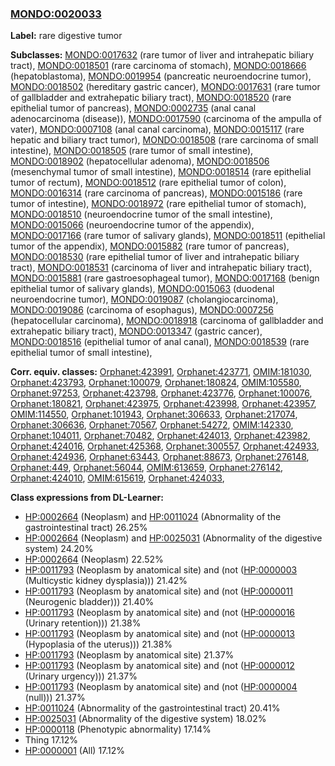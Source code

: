 
### [MONDO:0020033](http://purl.obolibrary.org/obo/MONDO_0020033)
**Label:** rare digestive tumor

**Subclasses:** [MONDO:0017632](http://purl.obolibrary.org/obo/MONDO_0017632) (rare tumor of liver and intrahepatic biliary tract), [MONDO:0018501](http://purl.obolibrary.org/obo/MONDO_0018501) (rare carcinoma of stomach), [MONDO:0018666](http://purl.obolibrary.org/obo/MONDO_0018666) (hepatoblastoma), [MONDO:0019954](http://purl.obolibrary.org/obo/MONDO_0019954) (pancreatic neuroendocrine tumor), [MONDO:0018502](http://purl.obolibrary.org/obo/MONDO_0018502) (hereditary gastric cancer), [MONDO:0017631](http://purl.obolibrary.org/obo/MONDO_0017631) (rare tumor of gallbladder and extrahepatic biliary tract), [MONDO:0018520](http://purl.obolibrary.org/obo/MONDO_0018520) (rare epithelial tumor of pancreas), [MONDO:0002735](http://purl.obolibrary.org/obo/MONDO_0002735) (anal canal adenocarcinoma (disease)), [MONDO:0017590](http://purl.obolibrary.org/obo/MONDO_0017590) (carcinoma of the ampulla of vater), [MONDO:0007108](http://purl.obolibrary.org/obo/MONDO_0007108) (anal canal carcinoma), [MONDO:0015117](http://purl.obolibrary.org/obo/MONDO_0015117) (rare hepatic and biliary tract tumor), [MONDO:0018508](http://purl.obolibrary.org/obo/MONDO_0018508) (rare carcinoma of small intestine), [MONDO:0018505](http://purl.obolibrary.org/obo/MONDO_0018505) (rare tumor of small intestine), [MONDO:0018902](http://purl.obolibrary.org/obo/MONDO_0018902) (hepatocellular adenoma), [MONDO:0018506](http://purl.obolibrary.org/obo/MONDO_0018506) (mesenchymal tumor of small intestine), [MONDO:0018514](http://purl.obolibrary.org/obo/MONDO_0018514) (rare epithelial tumor of rectum), [MONDO:0018512](http://purl.obolibrary.org/obo/MONDO_0018512) (rare epithelial tumor of colon), [MONDO:0016314](http://purl.obolibrary.org/obo/MONDO_0016314) (rare carcinoma of pancreas), [MONDO:0015186](http://purl.obolibrary.org/obo/MONDO_0015186) (rare tumor of intestine), [MONDO:0018972](http://purl.obolibrary.org/obo/MONDO_0018972) (rare epithelial tumor of stomach), [MONDO:0018510](http://purl.obolibrary.org/obo/MONDO_0018510) (neuroendocrine tumor of the small intestine), [MONDO:0015066](http://purl.obolibrary.org/obo/MONDO_0015066) (neuroendocrine tumor of the appendix), [MONDO:0017166](http://purl.obolibrary.org/obo/MONDO_0017166) (rare tumor of salivary glands), [MONDO:0018511](http://purl.obolibrary.org/obo/MONDO_0018511) (epithelial tumor of the appendix), [MONDO:0015882](http://purl.obolibrary.org/obo/MONDO_0015882) (rare tumor of pancreas), [MONDO:0018530](http://purl.obolibrary.org/obo/MONDO_0018530) (rare epithelial tumor of liver and intrahepatic biliary tract), [MONDO:0018531](http://purl.obolibrary.org/obo/MONDO_0018531) (carcinoma of liver and intrahepatic biliary tract), [MONDO:0015881](http://purl.obolibrary.org/obo/MONDO_0015881) (rare gastroesophageal tumor), [MONDO:0017168](http://purl.obolibrary.org/obo/MONDO_0017168) (benign epithelial tumor of salivary glands), [MONDO:0015063](http://purl.obolibrary.org/obo/MONDO_0015063) (duodenal neuroendocrine tumor), [MONDO:0019087](http://purl.obolibrary.org/obo/MONDO_0019087) (cholangiocarcinoma), [MONDO:0019086](http://purl.obolibrary.org/obo/MONDO_0019086) (carcinoma of esophagus), [MONDO:0007256](http://purl.obolibrary.org/obo/MONDO_0007256) (hepatocellular carcinoma), [MONDO:0018918](http://purl.obolibrary.org/obo/MONDO_0018918) (carcinoma of gallbladder and extrahepatic biliary tract), [MONDO:0013347](http://purl.obolibrary.org/obo/MONDO_0013347) (gastric cancer), [MONDO:0018516](http://purl.obolibrary.org/obo/MONDO_0018516) (epithelial tumor of anal canal), [MONDO:0018539](http://purl.obolibrary.org/obo/MONDO_0018539) (rare epithelial tumor of small intestine), 

**Corr. equiv. classes:** [Orphanet:423991](http://www.orpha.net/ORDO/Orphanet_423991), [Orphanet:423771](http://www.orpha.net/ORDO/Orphanet_423771), [OMIM:181030](http://purl.obolibrary.org/obo/OMIM_181030), [Orphanet:423793](http://www.orpha.net/ORDO/Orphanet_423793), [Orphanet:100079](http://www.orpha.net/ORDO/Orphanet_100079), [Orphanet:180824](http://www.orpha.net/ORDO/Orphanet_180824), [OMIM:105580](http://purl.obolibrary.org/obo/OMIM_105580), [Orphanet:97253](http://www.orpha.net/ORDO/Orphanet_97253), [Orphanet:423798](http://www.orpha.net/ORDO/Orphanet_423798), [Orphanet:423776](http://www.orpha.net/ORDO/Orphanet_423776), [Orphanet:100076](http://www.orpha.net/ORDO/Orphanet_100076), [Orphanet:180821](http://www.orpha.net/ORDO/Orphanet_180821), [Orphanet:423975](http://www.orpha.net/ORDO/Orphanet_423975), [Orphanet:423998](http://www.orpha.net/ORDO/Orphanet_423998), [Orphanet:423957](http://www.orpha.net/ORDO/Orphanet_423957), [OMIM:114550](http://purl.obolibrary.org/obo/OMIM_114550), [Orphanet:101943](http://www.orpha.net/ORDO/Orphanet_101943), [Orphanet:306633](http://www.orpha.net/ORDO/Orphanet_306633), [Orphanet:217074](http://www.orpha.net/ORDO/Orphanet_217074), [Orphanet:306636](http://www.orpha.net/ORDO/Orphanet_306636), [Orphanet:70567](http://www.orpha.net/ORDO/Orphanet_70567), [Orphanet:54272](http://www.orpha.net/ORDO/Orphanet_54272), [OMIM:142330](http://purl.obolibrary.org/obo/OMIM_142330), [Orphanet:104011](http://www.orpha.net/ORDO/Orphanet_104011), [Orphanet:70482](http://www.orpha.net/ORDO/Orphanet_70482), [Orphanet:424013](http://www.orpha.net/ORDO/Orphanet_424013), [Orphanet:423982](http://www.orpha.net/ORDO/Orphanet_423982), [Orphanet:424016](http://www.orpha.net/ORDO/Orphanet_424016), [Orphanet:425368](http://www.orpha.net/ORDO/Orphanet_425368), [Orphanet:300557](http://www.orpha.net/ORDO/Orphanet_300557), [Orphanet:424933](http://www.orpha.net/ORDO/Orphanet_424933), [Orphanet:424936](http://www.orpha.net/ORDO/Orphanet_424936), [Orphanet:63443](http://www.orpha.net/ORDO/Orphanet_63443), [Orphanet:88673](http://www.orpha.net/ORDO/Orphanet_88673), [Orphanet:276148](http://www.orpha.net/ORDO/Orphanet_276148), [Orphanet:449](http://www.orpha.net/ORDO/Orphanet_449), [Orphanet:56044](http://www.orpha.net/ORDO/Orphanet_56044), [OMIM:613659](http://purl.obolibrary.org/obo/OMIM_613659), [Orphanet:276142](http://www.orpha.net/ORDO/Orphanet_276142), [Orphanet:424010](http://www.orpha.net/ORDO/Orphanet_424010), [OMIM:615619](http://purl.obolibrary.org/obo/OMIM_615619), [Orphanet:424033](http://www.orpha.net/ORDO/Orphanet_424033), 

**Class expressions from DL-Learner:**

- [HP:0002664](http://purl.obolibrary.org/obo/HP_0002664) (Neoplasm) and [HP:0011024](http://purl.obolibrary.org/obo/HP_0011024) (Abnormality of the gastrointestinal tract) 26.25%
- [HP:0002664](http://purl.obolibrary.org/obo/HP_0002664) (Neoplasm) and [HP:0025031](http://purl.obolibrary.org/obo/HP_0025031) (Abnormality of the digestive system) 24.20%
- [HP:0002664](http://purl.obolibrary.org/obo/HP_0002664) (Neoplasm) 22.52%
- [HP:0011793](http://purl.obolibrary.org/obo/HP_0011793) (Neoplasm by anatomical site) and (not ([HP:0000003](http://purl.obolibrary.org/obo/HP_0000003) (Multicystic kidney dysplasia))) 21.42%
- [HP:0011793](http://purl.obolibrary.org/obo/HP_0011793) (Neoplasm by anatomical site) and (not ([HP:0000011](http://purl.obolibrary.org/obo/HP_0000011) (Neurogenic bladder))) 21.40%
- [HP:0011793](http://purl.obolibrary.org/obo/HP_0011793) (Neoplasm by anatomical site) and (not ([HP:0000016](http://purl.obolibrary.org/obo/HP_0000016) (Urinary retention))) 21.38%
- [HP:0011793](http://purl.obolibrary.org/obo/HP_0011793) (Neoplasm by anatomical site) and (not ([HP:0000013](http://purl.obolibrary.org/obo/HP_0000013) (Hypoplasia of the uterus))) 21.38%
- [HP:0011793](http://purl.obolibrary.org/obo/HP_0011793) (Neoplasm by anatomical site) 21.37%
- [HP:0011793](http://purl.obolibrary.org/obo/HP_0011793) (Neoplasm by anatomical site) and (not ([HP:0000012](http://purl.obolibrary.org/obo/HP_0000012) (Urinary urgency))) 21.37%
- [HP:0011793](http://purl.obolibrary.org/obo/HP_0011793) (Neoplasm by anatomical site) and (not ([HP:0000004](http://purl.obolibrary.org/obo/HP_0000004) (null))) 21.37%
- [HP:0011024](http://purl.obolibrary.org/obo/HP_0011024) (Abnormality of the gastrointestinal tract) 20.41%
- [HP:0025031](http://purl.obolibrary.org/obo/HP_0025031) (Abnormality of the digestive system) 18.02%
- [HP:0000118](http://purl.obolibrary.org/obo/HP_0000118) (Phenotypic abnormality) 17.14%
- Thing 17.12%
- [HP:0000001](http://purl.obolibrary.org/obo/HP_0000001) (All) 17.12%


